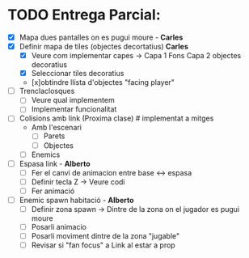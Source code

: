 # TODO Entrega Parcial:
- [x] Mapa dues pantalles on es pugui moure - **Carles**
- [x] Definir mapa de tiles (objectes decortatius) **Carles**
	 - [x] Veure com implementar capes -> Capa 1 Fons Capa 2 objectes decoratius
	 - [x] Seleccionar tiles decoratius
	 - [x]obtindre llista d'objectes "facing player"
- [ ] Trenclaclosques
	- [ ] Veure qual implementem
	- [ ] Implementar funcionalitat
- [ ] Colisions amb link (Proxima clase) # implementat a mitges
	- Amb l'escenari 
		- [ ] Parets
		- [ ] Objectes
	- [ ] Enemics 
- [ ] Espasa link - **Alberto**
	- [ ] Fer el canvi de animacion entre base <-> espasa 
	- [ ] Definir tecla Z -> Veure codi
	- [ ] Fer animació
	
- [ ] Enemic spawn habitació - **Alberto**
	- [ ] Definir zona spawn -> Dintre de la zona on el jugador es pugui moure
	- [ ] Posarli animacio
	- [ ] Posarli moviment dintre de la zona "jugable"
	- [ ] Revisar si "fan focus" a Link al estar a prop 
